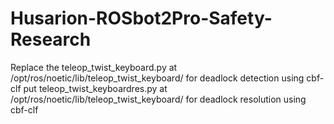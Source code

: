 # Husarion-ROSbot2Pro-Safety-Research
Replace the teleop_twist_keyboard.py at /opt/ros/noetic/lib/teleop_twist_keyboard/ for deadlock detection using cbf-clf
put teleop_twist_keyboardres.py at /opt/ros/noetic/lib/teleop_twist_keyboard/ for deadlock resolution using cbf-clf
